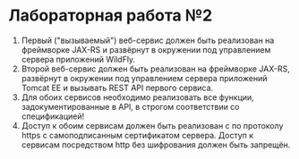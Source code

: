 # Лабораторная работа №2
1. Первый ("вызываемый") веб-сервис должен быть реализован на фреймворке JAX-RS и развёрнут в окружении под управлением сервера приложений WildFly.
2. Второй веб-сервис должен быть реализован на фреймворке JAX-RS, развёрнут в окружении под управлением сервера приложений Tomcat EE и вызывать REST API первого сервиса.
3. Для обоих сервисов необходимо реализовать все функции, задокументированные в API, в строгом соответствии со спецификацией!
4. Доступ к обоим сервисам должен быть реализован с по протоколу https с самоподписанным сертификатом сервера. Доступ к сервисам посредством http без шифрования должен быть запрещён.
